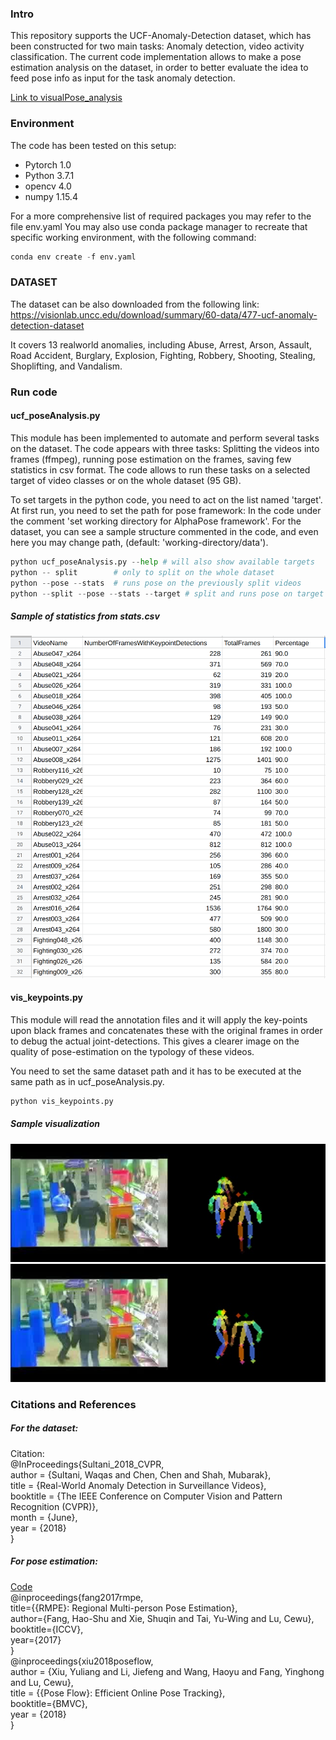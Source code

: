 
### Intro
This repository supports the UCF-Anomaly-Detection dataset, which has been constructed for two main tasks: Anomaly detection, video activity classification. The current code implementation allows to make a pose estimation analysis on the dataset, in order to better evaluate the idea to feed pose info as input for the task anomaly detection.

[Link to visualPose_analysis](https://drive.google.com/open?id=1rD2eLV8G2ZDpDUlvoSqvPzC1C9qbZ9kP)

### Environment

The code has been tested on this setup:

- Pytorch 1.0
- Python 3.7.1
- opencv 4.0
- numpy  1.15.4

For a more comprehensive list of required packages you may refer to the file env.yaml
You may also use conda package manager to recreate that specific working environment, with the following command:
```python
conda env create -f env.yaml
```

### DATASET

The dataset can be also downloaded from the following link: https://visionlab.uncc.edu/download/summary/60-data/477-ucf-anomaly-detection-dataset

It covers 13 realworld anomalies, including Abuse, Arrest, Arson, Assault, Road Accident, Burglary, Explosion, Fighting, Robbery, Shooting, Stealing, Shoplifting, and Vandalism.


### Run code

#### ucf_poseAnalysis.py

This module has been implemented to automate and perform several tasks on the dataset.
The code appears with three tasks: Splitting the videos into frames (ffmpeg), running pose estimation on the frames,
saving few statistics in csv format. The code allows to run these tasks on a selected target of video classes
or on the whole dataset (95 GB).

To set targets in the python code, you need to act on the list named 'target'.
At first run, you need to set the path for pose framework: In the code under the comment 'set working directory for AlphaPose framework'. For the dataset, you can see a sample structure commented in the code, and even here you may change path, (default: 'working-directory/data').


```python
python ucf_poseAnalysis.py --help # will also show available targets
python -- split        # only to split on the whole dataset
python --pose --stats  # runs pose on the previously split videos
python --split --pose --stats --target # split and runs pose on target videos, saving statistics
```


##### Sample of statistics from stats.csv

![statistics](https://github.com/aymenx17/detectAnomaly/blob/master/project_images/stats.png)


#### vis_keypoints.py

This module will read the annotation files and it will apply the key-points upon black frames and
concatenates these with the original frames in order to debug the actual joint-detections. This gives
a clearer image on the quality of pose-estimation on the typology of these videos.

You need to set the same dataset path and it has to be executed at the same path as in ucf_poseAnalysis.py.  

```python
python vis_keypoints.py
```


##### Sample visualization


![](https://github.com/aymenx17/detectAnomaly/blob/master/project_images/2320.jpg)
![](https://github.com/aymenx17/detectAnomaly/blob/master/project_images/2321.jpg)

### Citations and References

##### For the dataset:

Citation:  
@InProceedings{Sultani_2018_CVPR,  
author = {Sultani, Waqas and Chen, Chen and Shah, Mubarak},  
title = {Real-World Anomaly Detection in Surveillance Videos},  
booktitle = {The IEEE Conference on Computer Vision and Pattern Recognition (CVPR)},  
month = {June},  
year = {2018}  
}  

##### For pose estimation:

[Code](https://github.com/MVIG-SJTU/AlphaPose/tree/pytorch)  
@inproceedings{fang2017rmpe,  
  title={{RMPE}: Regional Multi-person Pose Estimation},  
  author={Fang, Hao-Shu and Xie, Shuqin and Tai, Yu-Wing and Lu, Cewu},  
  booktitle={ICCV},  
  year={2017}  
}  
@inproceedings{xiu2018poseflow,  
  author = {Xiu, Yuliang and Li, Jiefeng and Wang, Haoyu and Fang, Yinghong and Lu, Cewu},  
  title = {{Pose Flow}: Efficient Online Pose Tracking},  
  booktitle={BMVC},  
  year = {2018}  
}  
